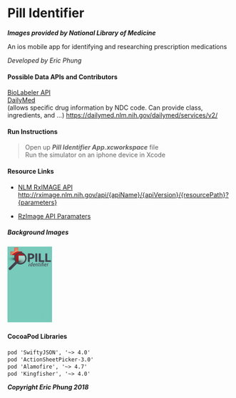 # Pill Identifier

***Images provided by National Library of Medicine***

An ios mobile app for identifying and researching
prescription medications

*Developed by Eric Phung*

#### Possible Data APIs and Contributors
[BioLabeler API](https://www.programmableweb.com/api/biolabeler) <br>
[DailyMed](https://www.programmableweb.com/api/dailymed) <br>
(allows specific drug information by NDC code. Can provide class, ingredients, and ...)
https://dailymed.nlm.nih.gov/dailymed/services/v2/

#### Run Instructions
>Open up ***Pill Identifier App.xcworkspace*** file <br>
Run the simulator on an iphone device in Xcode


#### Resource Links
- [NLM RxIMAGE API](https://lhncbc.nlm.nih.gov/rximage-api) <br>
http://rximage.nlm.nih.gov/api/{apiName}/{apiVersion}/{resourcePath}?{parameters}

- [RzImage API Paramaters](https://rxnav.nlm.nih.gov/RxImageAPIParameters.html)

<!--
#### View Layouts
<img src="./notes/screenies/displaypill.png" alt="display-page" width="100px"/>
<img src="./notes/screenies/originalsearch.png" alt="search-page" width="100px"/>
-->
<!--
![Alt text](./Notes/screenies/displaypill.png)
![Alt text](./Notes/screenies/originalsearch.png)
-->

##### Background Images
<img src="./notes/screenies/cherylbackground.png" alt="page-background" width="100px"/>

#### CocoaPod Libraries

```language
pod 'SwiftyJSON', '~> 4.0'
pod 'ActionSheetPicker-3.0'
pod 'Alamofire', '~> 4.7'
pod 'Kingfisher', '~> 4.0'
```

***Copyright Eric Phung 2018***